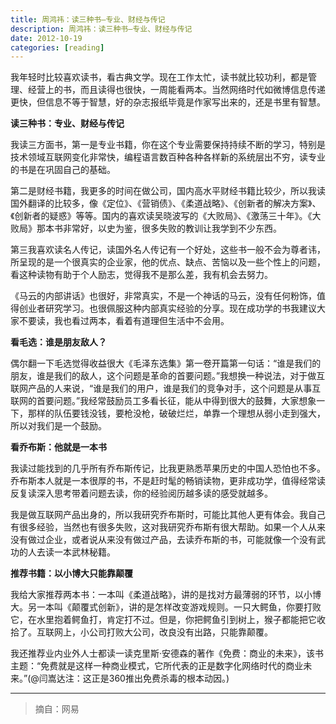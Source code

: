 ```yaml
---
title: 周鸿祎：读三种书–专业、财经与传记
description: 周鸿祎：读三种书–专业、财经与传记
date: 2012-10-19
categories: [reading]
---
```


我年轻时比较喜欢读书，看古典文学。现在工作太忙，读书就比较功利，都是管理、经营上的书，而且读得也很快，一周能看两本。当然网络时代如微博信息传递更快，但信息不等于智慧，好的杂志报纸毕竟是作家写出来的，还是书里有智慧。

**读三种书：专业、财经与传记**

我读三方面书，第一是专业书籍，你在这个专业需要保持持续不断的学习，特别是技术领域互联网变化非常快，编程语言数百种各种各样新的系统层出不穷，读专业的书是在巩固自己的基础。

第二是财经书籍，我更多的时间在做公司，国内高水平财经书籍比较少，所以我读国外翻译的比较多，像《定位》、《营销债》、《柔道战略》、《创新者的解决方案》、《创新者的疑惑》等等。国内的喜欢读吴晓波写的《大败局》、《激荡三十年》。《大败局》那本书非常好，以史为鉴，很多失败的教训让我学到不少东西。

第三我喜欢读名人传记，读国外名人传记有一个好处，这些书一般不会为尊者讳，所呈现的是一个很真实的企业家，他的优点、缺点、苦恼以及一些个性上的问题，看这种读物有助于个人励志，觉得我不是那么差，我有机会去努力。

《马云的内部讲话》也很好，非常真实，不是一个神话的马云，没有任何粉饰，值得创业者研究学习。也很佩服这种内部真实经验的分享。现在成功学的书我建议大家不要读，我也看过两本，看着有道理但生活中不会用。

**看毛选：谁是朋友敌人？**

偶尔翻一下毛选觉得收益很大《毛泽东选集》第一卷开篇第一句话：“谁是我们的朋友，谁是我们的敌人，这个问题是革命的首要问题。”我想换一种说法，对于做互联网产品的人来说，“谁是我们的用户，谁是我们的竞争对手，这个问题是从事互联网的首要问题。”我经常鼓励员工多看长征，能从中得到很大的鼓舞，大家想象一下，那样的队伍要钱没钱，要枪没枪，破破烂烂，单靠一个理想从弱小走到强大，所以对我们是一个鼓励。

**看乔布斯：他就是一本书**

我读过能找到的几乎所有乔布斯传记，比我更熟悉苹果历史的中国人恐怕也不多。乔布斯本人就是一本很厚的书，不是赶时髦的畅销读物，更非成功学，值得经常读反复读深入思考带着问题去读，你的经验阅历越多读的感受就越多。

我是做互联网产品出身的，所以我研究乔布斯时，可能比其他人更有体会。我自己有很多经验，当然也有很多失败，这对我研究乔布斯有很大帮助。如果一个人从来没有做过企业，或者说从来没有做过产品，去读乔布斯的书，可能就像一个没有武功的人去读一本武林秘籍。

**推荐书籍：以小博大只能靠颠覆**

我给大家推荐两本书：一本叫《柔道战略》，讲的是找对方最薄弱的环节，以小博大。另一本叫《颠覆式创新》，讲的是怎样改变游戏规则。一只大鳄鱼，你要打败它，在水里抱着鳄鱼打，肯定打不过。但是，你把鳄鱼引到树上，猴子都能把它收拾了。互联网上，小公司打败大公司，改良没有出路，只能靠颠覆。

我还推荐业内业外人士都读一读克里斯·安德森的著作《免费：商业的未来》，该书主题：“免费就是这样一种商业模式，它所代表的正是数字化网络时代的商业未来。”(@闫嵩达注：这正是360推出免费杀毒的根本动因。)

---

>摘自：网易
